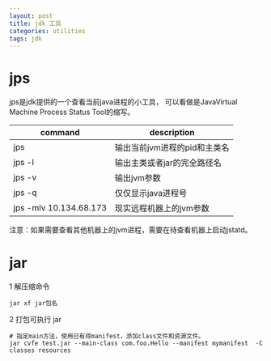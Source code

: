 ```yaml
---
layout: post
title: jdk 工具
categories: utilities
tags: jdk
---
```

# jps

jps是jdk提供的一个查看当前java进程的小工具， 可以看做是JavaVirtual Machine Process Status Tool的缩写。

| command | description |
|--|--|
| jps | 输出当前jvm进程的pid和主类名 |
| jps -l | 输出主类或者jar的完全路径名 |
| jps -v | 输出jvm参数 |
| jps -q | 仅仅显示java进程号 |
| jps -mlv 10.134.68.173 | 现实远程机器上的jvm参数 |

注意：如果需要查看其他机器上的jvm进程，需要在待查看机器上启动jstatd。

# jar

1 解压缩命令

```shell
jar xf jar包名
```

2 打包可执行 jar

```shell
# 指定main方法，使用已有得manifest，添加class文件和资源文件。
jar cvfe test.jar --main-class com.foo.Hello --manifest mymanifest  -C classes resources
```

